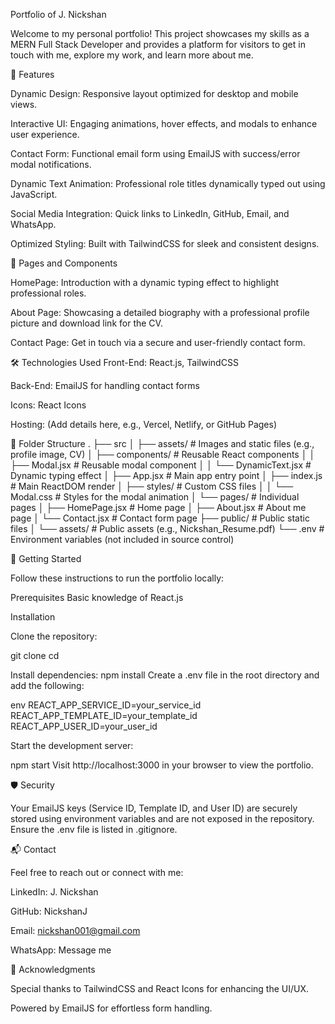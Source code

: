 Portfolio of J. Nickshan

Welcome to my personal portfolio! This project showcases my skills as a MERN Full Stack Developer and provides a platform for visitors to get in touch with me, explore my work, and learn more about me.

🚀 Features

Dynamic Design: Responsive layout optimized for desktop and mobile views.

Interactive UI: Engaging animations, hover effects, and modals to enhance user experience.

Contact Form: Functional email form using EmailJS with success/error modal notifications.

Dynamic Text Animation: Professional role titles dynamically typed out using JavaScript.

Social Media Integration: Quick links to LinkedIn, GitHub, Email, and WhatsApp.

Optimized Styling: Built with TailwindCSS for sleek and consistent designs.

🎨 Pages and Components

HomePage: Introduction with a dynamic typing effect to highlight professional roles.

About Page: Showcasing a detailed biography with a professional profile picture and download link for the CV.

Contact Page: Get in touch via a secure and user-friendly contact form.

🛠️ Technologies Used
Front-End: React.js, TailwindCSS

Back-End: EmailJS for handling contact forms

Icons: React Icons

Hosting: (Add details here, e.g., Vercel, Netlify, or GitHub Pages)

📂 Folder Structure
.
├── src
│   ├── assets/                # Images and static files (e.g., profile image, CV)
│   ├── components/            # Reusable React components
│   │   ├── Modal.jsx          # Reusable modal component
│   │   └── DynamicText.jsx    # Dynamic typing effect
│   ├── App.jsx                # Main app entry point
│   ├── index.js               # Main ReactDOM render
│   ├── styles/                # Custom CSS files
│   │   └── Modal.css          # Styles for the modal animation
│   └── pages/                 # Individual pages
│       ├── HomePage.jsx       # Home page
│       ├── About.jsx          # About me page
│       └── Contact.jsx        # Contact form page
├── public/                    # Public static files
│   └── assets/                # Public assets (e.g., Nickshan_Resume.pdf)
└── .env                       # Environment variables (not included in source control)

🌟 Getting Started

Follow these instructions to run the portfolio locally:

Prerequisites
Basic knowledge of React.js

Installation

Clone the repository:

git clone <repository-url>
cd <repository-folder>

Install dependencies:
npm install
Create a .env file in the root directory and add the following:

env
REACT_APP_SERVICE_ID=your_service_id
REACT_APP_TEMPLATE_ID=your_template_id
REACT_APP_USER_ID=your_user_id

Start the development server:

npm start
Visit http://localhost:3000 in your browser to view the portfolio.

🛡️ Security

Your EmailJS keys (Service ID, Template ID, and User ID) are securely stored using environment variables and are not exposed in the repository. Ensure the .env file is listed in .gitignore.

📬 Contact

Feel free to reach out or connect with me:

LinkedIn: J. Nickshan

GitHub: NickshanJ

Email: nickshan001@gmail.com

WhatsApp: Message me

🎉 Acknowledgments

Special thanks to TailwindCSS and React Icons for enhancing the UI/UX.

Powered by EmailJS for effortless form handling.
